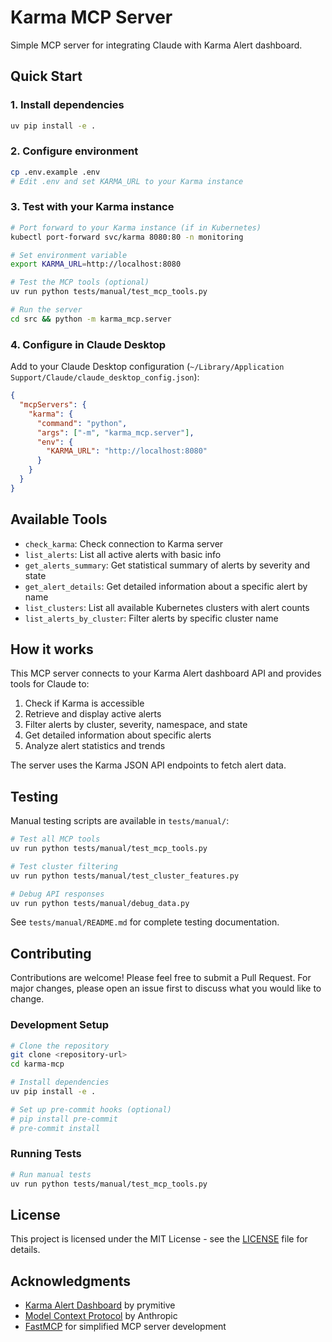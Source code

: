 # Karma MCP Server

Simple MCP server for integrating Claude with Karma Alert dashboard.

## Quick Start

### 1. Install dependencies

```bash
uv pip install -e .
```

### 2. Configure environment

```bash
cp .env.example .env
# Edit .env and set KARMA_URL to your Karma instance
```

### 3. Test with your Karma instance

```bash
# Port forward to your Karma instance (if in Kubernetes)
kubectl port-forward svc/karma 8080:80 -n monitoring

# Set environment variable
export KARMA_URL=http://localhost:8080

# Test the MCP tools (optional)
uv run python tests/manual/test_mcp_tools.py

# Run the server
cd src && python -m karma_mcp.server
```

### 4. Configure in Claude Desktop

Add to your Claude Desktop configuration (`~/Library/Application Support/Claude/claude_desktop_config.json`):

```json
{
  "mcpServers": {
    "karma": {
      "command": "python",
      "args": ["-m", "karma_mcp.server"],
      "env": {
        "KARMA_URL": "http://localhost:8080"
      }
    }
  }
}
```

## Available Tools

- `check_karma`: Check connection to Karma server
- `list_alerts`: List all active alerts with basic info
- `get_alerts_summary`: Get statistical summary of alerts by severity and state
- `get_alert_details`: Get detailed information about a specific alert by name
- `list_clusters`: List all available Kubernetes clusters with alert counts
- `list_alerts_by_cluster`: Filter alerts by specific cluster name

## How it works

This MCP server connects to your Karma Alert dashboard API and provides tools for Claude to:
1. Check if Karma is accessible
2. Retrieve and display active alerts
3. Filter alerts by cluster, severity, namespace, and state
4. Get detailed information about specific alerts
5. Analyze alert statistics and trends

The server uses the Karma JSON API endpoints to fetch alert data.

## Testing

Manual testing scripts are available in `tests/manual/`:

```bash
# Test all MCP tools
uv run python tests/manual/test_mcp_tools.py

# Test cluster filtering
uv run python tests/manual/test_cluster_features.py

# Debug API responses
uv run python tests/manual/debug_data.py
```

See `tests/manual/README.md` for complete testing documentation.

## Contributing

Contributions are welcome! Please feel free to submit a Pull Request. For major changes, please open an issue first to discuss what you would like to change.

### Development Setup

```bash
# Clone the repository
git clone <repository-url>
cd karma-mcp

# Install dependencies
uv pip install -e .

# Set up pre-commit hooks (optional)
# pip install pre-commit
# pre-commit install
```

### Running Tests

```bash
# Run manual tests
uv run python tests/manual/test_mcp_tools.py
```

## License

This project is licensed under the MIT License - see the [LICENSE](LICENSE) file for details.

## Acknowledgments

- [Karma Alert Dashboard](https://github.com/prymitive/karma) by prymitive
- [Model Context Protocol](https://github.com/modelcontextprotocol/python-sdk) by Anthropic
- [FastMCP](https://pypi.org/project/fastmcp/) for simplified MCP server development
